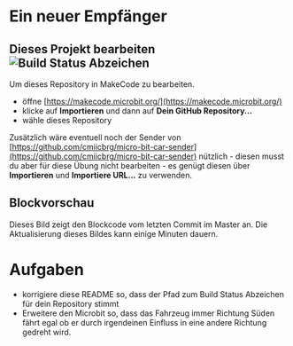 # Ein neuer Empfänger


## Dieses Projekt bearbeiten ![Build Status Abzeichen](https://github.com/cmiicbrg/mb-car-go-straight/workflows/MakeCode/badge.svg)

Um dieses Repository in MakeCode zu bearbeiten.

* öffne [https://makecode.microbit.org/](https://makecode.microbit.org/)
* klicke auf **Importieren** und dann auf **Dein GitHub Repository...**
* wähle dieses Repository

Zusätzlich wäre eventuell noch der Sender von [https://github.com/cmiicbrg/micro-bit-car-sender](https://github.com/cmiicbrg/micro-bit-car-sender) nützlich - diesen musst du aber für diese Übung nicht bearbeiten - es genügt diesen über **Importieren** und **Importiere URL...** zu verwenden.

## Blockvorschau

Dieses Bild zeigt den Blockcode vom letzten Commit im Master an.
Die Aktualisierung dieses Bildes kann einige Minuten dauern.

# Aufgaben

* korrigiere diese README so, dass der Pfad zum Build Status Abzeichen für dein Repository stimmt
* Erweitere den Microbit so, dass das Fahrzeug immer Richtung Süden fährt egal ob er durch irgendeinen Einfluss in eine andere Richtung gedreht wird.
